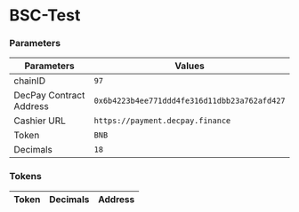 
# BSC-Test

### Parameters

| Parameters | Values |
| --- | --- |
| chainID | `97` |
| DecPay Contract Address | `0x6b4223b4ee771ddd4fe316d11dbb23a762afd427` |
| Cashier URL | `https://payment.decpay.finance` |
| Token | `BNB` |
| Decimals | `18` |

### Tokens

| Token | Decimals | Address |
| --- | --- | --- |